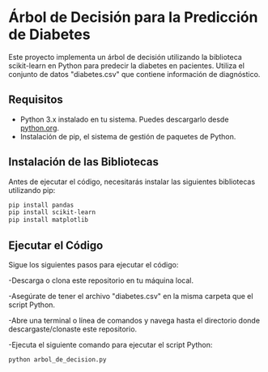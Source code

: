 # Árbol de Decisión para la Predicción de Diabetes

Este proyecto implementa un árbol de decisión utilizando la biblioteca scikit-learn en Python para predecir la diabetes en pacientes. Utiliza el conjunto de datos "diabetes.csv" que contiene información de diagnóstico.

## Requisitos

- Python 3.x instalado en tu sistema. Puedes descargarlo desde [python.org](https://www.python.org/downloads/).
- Instalación de pip, el sistema de gestión de paquetes de Python.

## Instalación de las Bibliotecas

Antes de ejecutar el código, necesitarás instalar las siguientes bibliotecas utilizando pip:

```bash
pip install pandas
pip install scikit-learn
pip install matplotlib
```
##  Ejecutar el Código
Sigue los siguientes pasos para ejecutar el código:

-Descarga o clona este repositorio en tu máquina local.

-Asegúrate de tener el archivo "diabetes.csv" en la misma carpeta que el script Python.

-Abre una terminal o línea de comandos y navega hasta el directorio donde descargaste/clonaste este repositorio.

-Ejecuta el siguiente comando para ejecutar el script Python:

```python arbol_de_decision.py```
